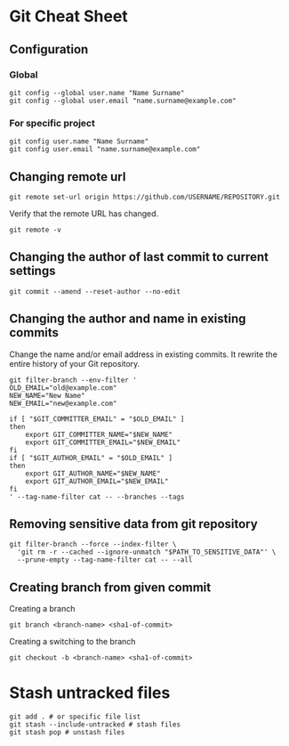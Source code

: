 # Git Cheat Sheet

## Configuration

### Global

```console
git config --global user.name "Name Surname"
git config --global user.email "name.surname@example.com"
```

### For specific project

```console
git config user.name "Name Surname"
git config user.email "name.surname@example.com"
```

## Changing remote url

```console
git remote set-url origin https://github.com/USERNAME/REPOSITORY.git
```

Verify that the remote URL has changed.

```
git remote -v
```

## Changing the author of last commit to current settings

```console
git commit --amend --reset-author --no-edit
```

## Changing the author and name in existing commits

Change the name and/or email address in existing commits. It rewrite the entire history of your Git repository.

```console
git filter-branch --env-filter '
OLD_EMAIL="old@example.com"
NEW_NAME="New Name"
NEW_EMAIL="new@example.com"

if [ "$GIT_COMMITTER_EMAIL" = "$OLD_EMAIL" ]
then
    export GIT_COMMITTER_NAME="$NEW_NAME"
    export GIT_COMMITTER_EMAIL="$NEW_EMAIL"
fi
if [ "$GIT_AUTHOR_EMAIL" = "$OLD_EMAIL" ]
then
    export GIT_AUTHOR_NAME="$NEW_NAME"
    export GIT_AUTHOR_EMAIL="$NEW_EMAIL"
fi
' --tag-name-filter cat -- --branches --tags
```
## Removing sensitive data from git repository

```console
git filter-branch --force --index-filter \
  'git rm -r --cached --ignore-unmatch "$PATH_TO_SENSITIVE_DATA"' \
  --prune-empty --tag-name-filter cat -- --all
```

## Creating branch from given commit

Creating a branch

```console
git branch <branch-name> <sha1-of-commit>
```

Creating a switching to the branch

```console
git checkout -b <branch-name> <sha1-of-commit>
```

# Stash untracked files

```console
git add . # or specific file list
git stash --include-untracked # stash files
git stash pop # unstash files
```

